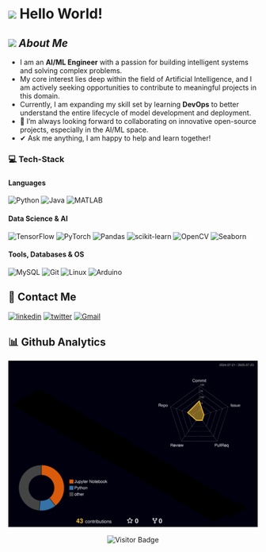 <h1> <img src="https://raw.githubusercontent.com/MartinHeinz/MartinHeinz/master/wave.gif" width="30px"> Hello World! </h1>

## <img src="https://media.giphy.com/media/ObNTw8Uzwy6KQ/giphy.gif" width="30">&nbsp;***About Me***

-   I am an **AI/ML Engineer** with a passion for building intelligent systems and solving complex problems.
-   My core interest lies deep within the field of Artificial Intelligence, and I am actively seeking opportunities to contribute to meaningful projects in this domain.
-   Currently, I am expanding my skill set by learning **DevOps** to better understand the entire lifecycle of model development and deployment.
-   👯 I’m always looking forward to collaborating on innovative open-source projects, especially in the AI/ML space.
-   ✔ Ask me anything, I am happy to help and learn together!

### <h3> 💻 Tech-Stack </h3>
### <h4> Languages </h4>
<p>
    <img src="https://img.shields.io/badge/python-3670A0?style=for-the-badge&logo=python&logoColor=ffdd54" alt="Python">
    <img src="https://img.shields.io/badge/java-%23ED8B00.svg?style=for-the-badge&logo=java&logoColor=white" alt="Java">
    <img src="https://img.shields.io/badge/MATLAB-0076A8?style=for-the-badge&logo=mathworks&logoColor=white" alt="MATLAB">
</p>

<h4> Data Science & AI </h4>
<p>
    <img src="https://img.shields.io/badge/TensorFlow-%23FF6F00.svg?style=for-the-badge&logo=TensorFlow&logoColor=white" alt="TensorFlow">
    <img src="https://img.shields.io/badge/PyTorch-%23EE4C2C.svg?style=for-the-badge&logo=PyTorch&logoColor=white" alt="PyTorch">
    <img src="https://img.shields.io/badge/pandas-%23150458.svg?style=for-the-badge&logo=pandas&logoColor=white" alt="Pandas">
    <img src="https://img.shields.io/badge/scikit--learn-%23F7931E.svg?style=for-the-badge&logo=scikit-learn&logoColor=white" alt="scikit-learn">
    <img src="https://img.shields.io/badge/OpenCV-5C3EE8?style=for-the-badge&logo=opencv&logoColor=white" alt="OpenCV">
    <img src="https://img.shields.io/badge/Seaborn-3776AB?style=for-the-badge&logo=seaborn&logoColor=white" alt="Seaborn">
</p>

<h4> Tools, Databases & OS </h4>
<p>
    <img src="https://img.shields.io/badge/MySQL-005C84?style=for-the-badge&logo=mysql&logoColor=white" alt="MySQL">
    <img src="https://img.shields.io/badge/git-%23F05033.svg?style=for-the-badge&logo=git&logoColor=white" alt="Git">
    <img src="https://img.shields.io/badge/Linux-FCC624?style=for-the-badge&logo=linux&logoColor=black" alt="Linux">
    <img src="https://img.shields.io/badge/Arduino-00979D?style=for-the-badge&logo=arduino&logoColor=white" alt="Arduino">
</p>

## 🔗 Contact Me

[![linkedin](https://img.shields.io/badge/linkedin-0A66C2?style=for-the-badge&logo=linkedin&logoColor=white)](https://www.linkedin.com/in/your-linkedin-username/)
[![twitter](https://img.shields.io/badge/twitter-1DA1F2?style=for-the-badge&logo=X&logoColor=white)](https://twitter.com/your-twitter-handle)
<a href="mailto:your.email@example.com">![Gmail](https://img.shields.io/badge/Gmail-D14836?style=for-the-badge&logo=gmail&logoColor=white)</a>

## 📊 Github Analytics

![](profile-3d-contrib/profile-night-rainbow.svg)


<p align="center">
  <img src="https://visitor-badge.laobi.icu/badge?page_id=AIMaster17.AIMaster17" alt="Visitor Badge"/>
</p>
